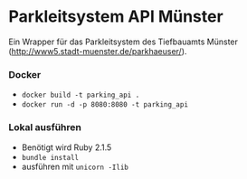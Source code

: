 # Parkleitsystem API Münster

Ein Wrapper für das Parkleitsystem des Tiefbauamts Münster (http://www5.stadt-muenster.de/parkhaeuser/).

### Docker
- `docker build -t parking_api .`
- `docker run -d -p 8080:8080 -t parking_api`

### Lokal ausführen
- Benötigt wird Ruby 2.1.5
- `bundle install`
- ausführen mit `unicorn -Ilib`
